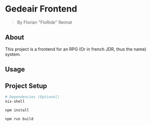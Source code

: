 # Gedeair Frontend

> By Florian "FloRide" Reimat

## About

This project is a frontend for an RPG (Or in french JDR, thus the name) system.

## Usage

## Project Setup

```sh
# Dependencies (Optional)
nix-shell

npm install

npm run build
```
